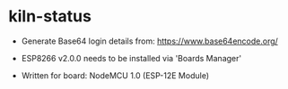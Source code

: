 # kiln-status

- Generate Base64 login details from:  https://www.base64encode.org/

- ESP8266 v2.0.0 needs to be installed via 'Boards Manager'

- Written for board:  NodeMCU 1.0 (ESP-12E Module)


